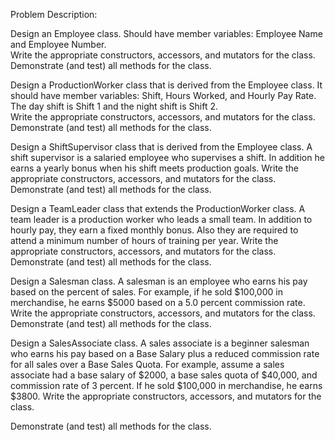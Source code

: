 Problem Description:

Design an Employee class. Should have member variables: Employee Name and Employee Number.  
Write the appropriate constructors, accessors, and mutators for the class. Demonstrate (and test) all methods for the class.

Design a ProductionWorker class that is derived from the Employee class.
It should have member variables:  Shift, Hours Worked, and Hourly Pay Rate. 
The day shift is Shift 1 and the night shift is Shift 2.  
Write the appropriate constructors, accessors, and mutators for the class. Demonstrate (and test) all methods for the class.

Design a ShiftSupervisor class that is derived from the Employee class.
A shift supervisor is a salaried employee who supervises a shift. 
In addition he earns a yearly bonus when his shift meets production goals. 
Write the appropriate constructors, accessors, and mutators for the class. Demonstrate (and test) all methods for the class.

Design a TeamLeader class that extends the ProductionWorker class. 
A team leader is a production worker who leads a small team. In addition to hourly pay, they earn a fixed monthly bonus. 
Also they are required to attend a minimum number of hours of training per year. 
Write the appropriate constructors, accessors, and mutators for the class. Demonstrate (and test) all methods for the class.

Design a Salesman class. 
A salesman is an employee who earns his pay based on the percent of sales. 
For example, if he sold $100,000 in merchandise, he earns $5000 based on a 5.0 percent commission rate. 
Write the appropriate constructors, accessors, and mutators for the class. Demonstrate (and test) all methods for the class.

Design a SalesAssociate class. 
A sales associate is a beginner salesman who earns his pay based on a Base Salary 
plus a reduced commission rate for all sales over a Base Sales Quota. 
For example, assume a sales associate had a base salary of $2000,
a base sales quota of $40,000, and commission rate of 3 percent. 
If he sold $100,000 in merchandise, he earns $3800. 
Write the appropriate constructors, accessors, and mutators for the class. 

Demonstrate (and test) all methods for the class.
